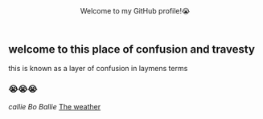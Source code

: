 <header>
Welcome to my GitHub profile!😭
</header>

## welcome to this place of confusion and travesty
this is known as a layer of confusion 
in laymens terms
### 😭😭😭
*callie Bo Ballie*
[The weather](https://www.bing.com/search?pglt=2081&q=weather&cvid=bd96c9b48eec4ad09653825432e58e21&aqs=edge.0.0l2j46j0j46l3j0l2.4543j0j1&FORM=ANNTA1&PC=U531)
